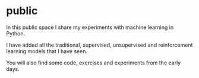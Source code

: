 # public

In this public space I share my experiments with machine learning in Python.

I have added all the traditional, supervised, unsupervised and reinforcement learning models that I have seen.

You will also find some code, exercises and experiments from the early days.

